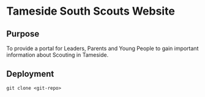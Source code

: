 # Tameside South Scouts Website

## Purpose
To provide a portal for Leaders, Parents and Young People to gain important information about Scouting in Tameside.

## Deployment
`git clone <git-repo>`
